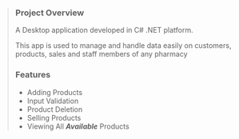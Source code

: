 > ### Project Overview
> A Desktop application developed in C# .NET platform. 
>
> This app is used to manage and handle data easily on customers, products, sales and staff members of any pharmacy
>
> 
>
> ### Features
>
> - Adding Products
> - Input Validation
> - Product Deletion
> - Selling Products
> - Viewing All ***Available*** Products
> 
